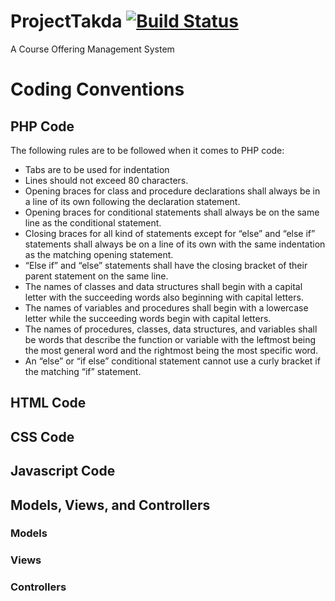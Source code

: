 # ProjectTakda [![Build Status](https://magnum.travis-ci.com/jkcdarunday/ProjectTakda.svg?token=hgQhLPiqw3aLTCCAKbdz)](https://magnum.travis-ci.com/jkcdarunday/ProjectTakda)
A Course Offering Management System

Coding Conventions
==================

PHP Code
--------
The following rules are to be followed when it comes to PHP code:
  * Tabs are to be used for indentation
  * Lines should not exceed 80 characters.
  * Opening braces for class and procedure declarations shall always be in a line of its own following the declaration statement.
  * Opening braces for conditional statements shall always be on the same line as the conditional statement.
  * Closing braces for all kind of statements except for “else” and “else if” statements shall always be on a line of its own with the same indentation as the matching opening statement.
  * “Else if” and “else” statements shall have the closing bracket of their parent statement on the same line.
  * The names of classes and data structures shall begin with a capital letter with the succeeding words also beginning with capital letters.
  * The names of variables and procedures shall begin with a lowercase letter while the succeeding words begin with capital letters.
  * The names of procedures, classes, data structures, and variables shall be words that describe the function or variable with the leftmost being the most general word and the rightmost being the most specific word.
  * An “else” or “if else” conditional statement cannot use a curly bracket if the matching “if” statement.


HTML Code
---------

CSS Code
--------

Javascript Code
---------------

Models, Views, and Controllers
------------------------------

### Models

### Views

### Controllers
